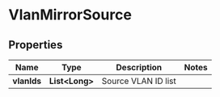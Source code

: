 # VlanMirrorSource

## Properties
Name | Type | Description | Notes
------------ | ------------- | ------------- | -------------
**vlanIds** | **List&lt;Long&gt;** | Source VLAN ID list | 

